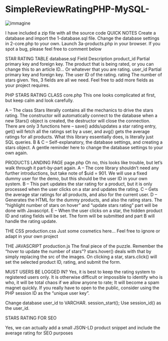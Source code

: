 # SimpleReviewRatingPHP-MySQL-
![immagine](https://user-images.githubusercontent.com/56889513/117020701-fb1f5900-acf6-11eb-8b5d-031657066238.png)

I have included a zip file with all the source code
QUICK NOTES
Create a database and import the 1-database.sql file.
Change the database settings in 2-core.php to your own.
Launch 3a-products.php in your browser.
If you spot a bug, please feel free to comment below

STAR RATING TABLE
database.sql
Field	Description
product_id	Partial primary key and foreign key. The product that is being rated, or you can change this to an article ID… Or whatever that you are rating.
user_id	Partial primary key and foreign key. The user ID of the rating.
rating	The number of stars given.
Yes, 3 fields are all we need. Feel free to add more fields as your project requires.

PHP STARS RATING CLASS
core.php
This one looks complicated at first, but keep calm and look carefully.

A – The class Stars literally contains all the mechanics to drive the stars rating.
The constructor will automatically connect to the database when a new Stars() object is created, the destructor will close the connection.
There are only 3 functions here – save() adds/updates a star rating entry, get() will fetch all the ratings set by a user, and avg() gets the average ratings for all products.
What this library essentially does, is literally just SQL queries.
B & C – Self-explanatory, the database settings, and creating a stars object. A gentle reminder here to change the database settings to your own again.

PRODUCTS LANDING PAGE
page.php
Oh no, this looks like trouble, but let’s walk through it part-by-part again.
A – The core library shouldn’t need any further introductions, but take note of $uid = 901. We will use a fixed dummy user for the demo, but this should be the user ID in your own system.
B – This part updates the star rating for a product, but it is only processed when the user clicks on a star and updates the rating.
C – Gets the average star ratings for all products, and also for the current user.
D – Generates the HTML for the dummy products, and also the rating stars. The “highlight number of stars on hover” and “update stars rating” part will be done with Javascript.
E – When the user clicks on a star, the hidden product ID and rating fields will be set. The form will be submitted and part B will handle the rating update.

THE CSS
production.css
Just some cosmetics here… Feel free to ignore or adapt in your own project

THE JAVASCRIPT
production.js
The final piece of the puzzle.
Remember the “hover to update the number of stars”? stars.hover() deals with that by simply replacing the src of the images.
On clicking a star, stars.click() will set the selected product ID, rating, and submit the form.
 
MUST USERS BE LOGGED IN?
Yes, it is best to keep the rating system to registered users only. It is otherwise difficult or impossible to identify who is who, it will be total chaos if we allow anyone to rate; It will become a spam magnet quickly. If you really have to open to the public, consider using the PHP session ID as the “unique user key”.

Change database user_id to VARCHAR.
session_start();
Use session_id() as the user_id.
 
STARS RATING FOR SEO
<script type="application/ld+json">
{
  "@context": "http://schema.org/",
  "@type": "Product",
  "name": "PRODUCT NAME",
  "image": "https://site.com/image.jpg",
  "description": "PRODUCT IMAGE",
  "sku": "IF ANY",
  "mpn": "IF ANY",
  "brand": {
    "@type": "Thing",
    "name": "BRAND NAME"
  },
  "aggregateRating": {
    "@type": "AggregateRating",
    "ratingValue": "4.5",
    "reviewCount": "2"
  }
}
</script>
Yes, we can actually add a small JSON-LD product snippet and include the average rating for SEO purposes
